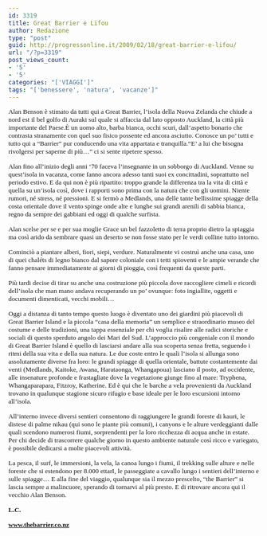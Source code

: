 ```yaml
---
id: 3319
title: Great Barrier e Lifou
author: Redazione
type: "post"
guid: http://progressonline.it/2009/02/18/great-barrier-e-lifou/
url: "/?p=3319"
post_views_count:
- '5'
- '5'
categories: "['VIAGGI']"
tags: "['benessere', 'natura', 'vacanze']"
---
```


<span style="font-size: 10pt; font-family: Tahoma">Alan Benson è stimato da tutti qui a Great Barrier, l’isola della Nuova Zelanda che chiude a nord est il bel golfo di Auraki sul quale si affaccia dal lato opposto Auckland, la città più importante del Paese.È un uomo alto, barba bianca, occhi scuri, dall’aspetto bonario che contrasta stranamente con quel suo fisico possente ed ancora asciutto. Conosce un po’ tutti e tutto qui a “Barrier” pur conducendo una vita appartata e tranquilla.“E’ a lui che bisogna rivolgersi per saperne di più…” ci si sente ripetere spesso. </span>

<span style="font-size: 10pt; font-family: Tahoma">Alan fino all’inizio degli anni ‘70 faceva l’insegnante in un sobborgo di Auckland. Venne su quest’isola in vacanza, come fanno ancora adesso tanti suoi ex concittadini, soprattutto nel periodo estivo. E da qui non è più ripartito: troppo grande la differenza tra la vita di città e quella su un’isola così, dove i rapporti sono prima con la natura che con gli uomini. Niente rumori, né stress, né pressioni. E si fermò a Medlands, una delle tante bellissime spiagge della costa orientale dove il vento spinge onde alte e lunghe sui grandi arenili di sabbia bianca, regno da sempre dei gabbiani ed oggi di qualche surfista. </span>

<span style="font-size: 10pt; font-family: Tahoma">Alan scelse per se e per sua moglie Grace un bel fazzoletto di terra proprio dietro la spiaggia ma così arido da sembrare quasi un deserto se non fosse stato per le verdi colline tutto intorno. </span>

<span style="font-size: 10pt; font-family: Tahoma">Cominciò a piantare alberi, fiori, siepi, verdure. Naturalmente vi costruì anche una casa, uno di quei chaléts di legno bianco dal sapore coloniale con i tetti spioventi e le ampie verande che fanno pensare immediatamente ai giorni di pioggia, così frequenti da queste parti.</span>

<span style="font-size: 10pt; font-family: Tahoma">Più tardi decise di tirar su anche una costruzione più piccola dove raccogliere cimeli e ricordi dell’isola che man mano andava recuperando un po’ ovunque: foto ingiallite, oggetti e documenti dimenticati, vecchi mobili…</span>

<span style="font-size: 10pt; font-family: Tahoma">Oggi a distanza di tanto tempo questo luogo è diventato uno dei giardini più piacevoli di Great Barrier Island e la piccola “casa della memoria” un semplice e straordinario museo del costume e delle tradizioni, una tappa essenziale per chi voglia risalire alle radici storiche e sociali di questo sperduto angolo dei Mari del Sud. L’approccio più congeniale con il mondo di Great Barrier Island è quello di lasciarsi andare alla sua scoperta senza fretta, seguendo i ritmi della sua vita e della sua natura. Le due coste entro le quali l’isola si allunga sono assolutamente diverse fra loro: le grandi spiagge di quella orientale, battute costantemente dai venti (Medlands, Kaitoke, Awana, Harataonga, Whangapoua) lasciano il posto, ad occidente, alle insenature profonde e frastagliate dove la vegetazione giunge fino al mare: Tryphena, Whangaparapara, Fitzroy, Katherine. Ed è qui che le barche a vela provenienti da Auckland trovano in qualunque stagione sicuro rifugio e base ideale per le loro escursioni intorno all’isola. </span>

<span style="font-size: 10pt; font-family: Tahoma">All’interno invece diversi sentieri consentono di raggiungere le grandi foreste di kauri, le distese di palme nikau (qui sono le piante più comuni), i canyons e le alture verdeggianti dalle quali scendono numerosi fiumi, sorprendenti per la loro ricchezza di acqua anche in estate. Per chi decide di trascorrere qualche giorno in questo ambiente naturale così ricco e variegato, è possibile dedicarsi a molte piacevoli attività.</span>

<span style="font-size: 10pt; font-family: Tahoma">La pesca, il surf, le immersioni, la vela, la canoa lungo i fiumi, il trekking sulle alture e nelle foreste che si estendono per 8.000 ettarI, le passeggiate a cavallo lungo i sentieri dell’interno e sulle spiagge… E alla fine del viaggio, qualunque sia il mezzo prescelto, “the Barrier” si lascia sempre a malincuore, sperando di tornarvi al più presto. E di ritrovare ancora qui il vecchio Alan Benson.</span>

<span style="font-size: 10pt; font-family: Tahoma">**L.C.** </span>

**<span style="font-size: 10pt; font-family: Tahoma">[<span>www.thebarrier.co.nz</span>](https://www.thebarrier.co.nz)</span>**